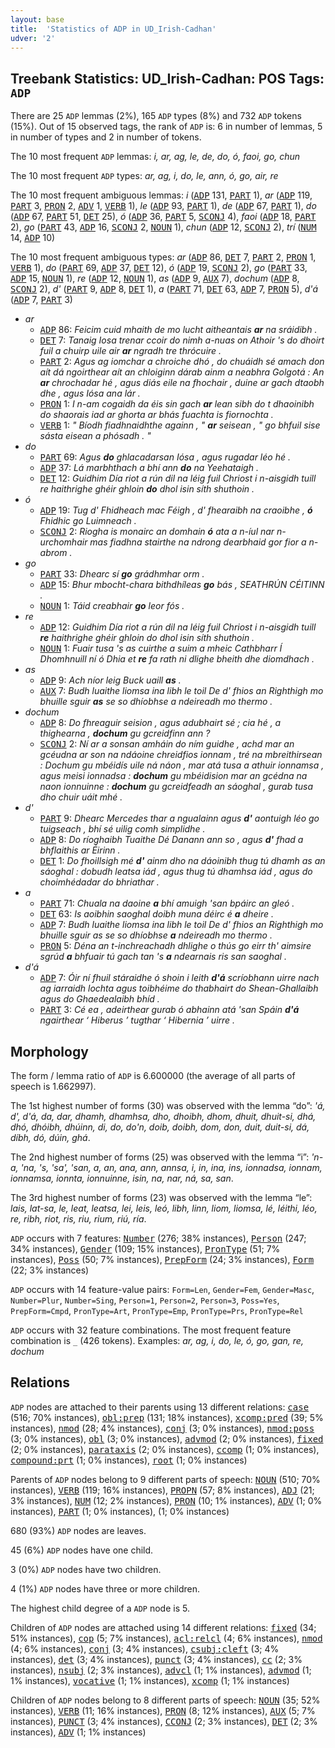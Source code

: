 ```yaml
---
layout: base
title:  'Statistics of ADP in UD_Irish-Cadhan'
udver: '2'
---
```


## Treebank Statistics: UD_Irish-Cadhan: POS Tags: `ADP`

There are 25 `ADP` lemmas (2%), 165 `ADP` types (8%) and 732 `ADP` tokens (15%).
Out of 15 observed tags, the rank of `ADP` is: 6 in number of lemmas, 5 in number of types and 2 in number of tokens.

The 10 most frequent `ADP` lemmas: <em>i, ar, ag, le, de, do, ó, faoi, go, chun</em>

The 10 most frequent `ADP` types:  <em>ar, ag, i, do, le, ann, ó, go, air, re</em>

The 10 most frequent ambiguous lemmas: <em>i</em> (<tt><a href="ga_cadhan-pos-ADP.html">ADP</a></tt> 131, <tt><a href="ga_cadhan-pos-PART.html">PART</a></tt> 1), <em>ar</em> (<tt><a href="ga_cadhan-pos-ADP.html">ADP</a></tt> 119, <tt><a href="ga_cadhan-pos-PART.html">PART</a></tt> 3, <tt><a href="ga_cadhan-pos-PRON.html">PRON</a></tt> 2, <tt><a href="ga_cadhan-pos-ADV.html">ADV</a></tt> 1, <tt><a href="ga_cadhan-pos-VERB.html">VERB</a></tt> 1), <em>le</em> (<tt><a href="ga_cadhan-pos-ADP.html">ADP</a></tt> 93, <tt><a href="ga_cadhan-pos-PART.html">PART</a></tt> 1), <em>de</em> (<tt><a href="ga_cadhan-pos-ADP.html">ADP</a></tt> 67, <tt><a href="ga_cadhan-pos-PART.html">PART</a></tt> 1), <em>do</em> (<tt><a href="ga_cadhan-pos-ADP.html">ADP</a></tt> 67, <tt><a href="ga_cadhan-pos-PART.html">PART</a></tt> 51, <tt><a href="ga_cadhan-pos-DET.html">DET</a></tt> 25), <em>ó</em> (<tt><a href="ga_cadhan-pos-ADP.html">ADP</a></tt> 36, <tt><a href="ga_cadhan-pos-PART.html">PART</a></tt> 5, <tt><a href="ga_cadhan-pos-SCONJ.html">SCONJ</a></tt> 4), <em>faoi</em> (<tt><a href="ga_cadhan-pos-ADP.html">ADP</a></tt> 18, <tt><a href="ga_cadhan-pos-PART.html">PART</a></tt> 2), <em>go</em> (<tt><a href="ga_cadhan-pos-PART.html">PART</a></tt> 43, <tt><a href="ga_cadhan-pos-ADP.html">ADP</a></tt> 16, <tt><a href="ga_cadhan-pos-SCONJ.html">SCONJ</a></tt> 2, <tt><a href="ga_cadhan-pos-NOUN.html">NOUN</a></tt> 1), <em>chun</em> (<tt><a href="ga_cadhan-pos-ADP.html">ADP</a></tt> 12, <tt><a href="ga_cadhan-pos-SCONJ.html">SCONJ</a></tt> 2), <em>trí</em> (<tt><a href="ga_cadhan-pos-NUM.html">NUM</a></tt> 14, <tt><a href="ga_cadhan-pos-ADP.html">ADP</a></tt> 10)

The 10 most frequent ambiguous types:  <em>ar</em> (<tt><a href="ga_cadhan-pos-ADP.html">ADP</a></tt> 86, <tt><a href="ga_cadhan-pos-DET.html">DET</a></tt> 7, <tt><a href="ga_cadhan-pos-PART.html">PART</a></tt> 2, <tt><a href="ga_cadhan-pos-PRON.html">PRON</a></tt> 1, <tt><a href="ga_cadhan-pos-VERB.html">VERB</a></tt> 1), <em>do</em> (<tt><a href="ga_cadhan-pos-PART.html">PART</a></tt> 69, <tt><a href="ga_cadhan-pos-ADP.html">ADP</a></tt> 37, <tt><a href="ga_cadhan-pos-DET.html">DET</a></tt> 12), <em>ó</em> (<tt><a href="ga_cadhan-pos-ADP.html">ADP</a></tt> 19, <tt><a href="ga_cadhan-pos-SCONJ.html">SCONJ</a></tt> 2), <em>go</em> (<tt><a href="ga_cadhan-pos-PART.html">PART</a></tt> 33, <tt><a href="ga_cadhan-pos-ADP.html">ADP</a></tt> 15, <tt><a href="ga_cadhan-pos-NOUN.html">NOUN</a></tt> 1), <em>re</em> (<tt><a href="ga_cadhan-pos-ADP.html">ADP</a></tt> 12, <tt><a href="ga_cadhan-pos-NOUN.html">NOUN</a></tt> 1), <em>as</em> (<tt><a href="ga_cadhan-pos-ADP.html">ADP</a></tt> 9, <tt><a href="ga_cadhan-pos-AUX.html">AUX</a></tt> 7), <em>dochum</em> (<tt><a href="ga_cadhan-pos-ADP.html">ADP</a></tt> 8, <tt><a href="ga_cadhan-pos-SCONJ.html">SCONJ</a></tt> 2), <em>d'</em> (<tt><a href="ga_cadhan-pos-PART.html">PART</a></tt> 9, <tt><a href="ga_cadhan-pos-ADP.html">ADP</a></tt> 8, <tt><a href="ga_cadhan-pos-DET.html">DET</a></tt> 1), <em>a</em> (<tt><a href="ga_cadhan-pos-PART.html">PART</a></tt> 71, <tt><a href="ga_cadhan-pos-DET.html">DET</a></tt> 63, <tt><a href="ga_cadhan-pos-ADP.html">ADP</a></tt> 7, <tt><a href="ga_cadhan-pos-PRON.html">PRON</a></tt> 5), <em>d'á</em> (<tt><a href="ga_cadhan-pos-ADP.html">ADP</a></tt> 7, <tt><a href="ga_cadhan-pos-PART.html">PART</a></tt> 3)


* <em>ar</em>
  * <tt><a href="ga_cadhan-pos-ADP.html">ADP</a></tt> 86: <em>Feicim cuid mhaith de mo lucht aitheantais <b>ar</b> na sráidibh .</em>
  * <tt><a href="ga_cadhan-pos-DET.html">DET</a></tt> 7: <em>Tanaig Iosa trenar ccoir do nimh a-nuas on Athoir 's do dhoirt fuil a chuirp uile air <b>ar</b> ngradh tre thrócuire .</em>
  * <tt><a href="ga_cadhan-pos-PART.html">PART</a></tt> 2: <em>Agus ag iomchar a chroiche dhó , do chuáidh sé amach don aít dá ngoirthear aít an chloiginn dárab ainm a neabhra Golgotá : An <b>ar</b> chrochadar hé , agus diás eile na fhochair , duine ar gach dtaobh dhe , agus Iósa ana lár .</em>
  * <tt><a href="ga_cadhan-pos-PRON.html">PRON</a></tt> 1: <em>I n-am cogaidh da éis sin gach <b>ar</b> lean sibh do t dhaoinibh do shaorais iad ar ghorta ar bhás fuachta is fiornochta .</em>
  * <tt><a href="ga_cadhan-pos-VERB.html">VERB</a></tt> 1: <em>" Bíodh fiadhnaidhthe againn , " <b>ar</b> seisean , " go bhfuil sise sásta eisean a phósadh . "</em>
* <em>do</em>
  * <tt><a href="ga_cadhan-pos-PART.html">PART</a></tt> 69: <em>Agus <b>do</b> ghlacadarsan Iósa , agus rugadar léo hé .</em>
  * <tt><a href="ga_cadhan-pos-ADP.html">ADP</a></tt> 37: <em>Lá marbhthach a bhí ann <b>do</b> na Yeehataigh .</em>
  * <tt><a href="ga_cadhan-pos-DET.html">DET</a></tt> 12: <em>Guidhim Día riot a rún dil na léig fuil Chriost i n-aisgidh tuill re haithrighe ghéir ghloin <b>do</b> dhol isin síth shuthoin .</em>
* <em>ó</em>
  * <tt><a href="ga_cadhan-pos-ADP.html">ADP</a></tt> 19: <em>Tug d' Fhidheach mac Féigh , d' fhearaibh na craoibhe , <b>ó</b> Fhidhic go Luimneach .</em>
  * <tt><a href="ga_cadhan-pos-SCONJ.html">SCONJ</a></tt> 2: <em>Riogha is monairc an domhain <b>ó</b> ata a n-íul nar n-urchomhair mas fiadhna stairthe na ndrong dearbhaid gor fior a n-abrom .</em>
* <em>go</em>
  * <tt><a href="ga_cadhan-pos-PART.html">PART</a></tt> 33: <em>Dhearc sí <b>go</b> grádhmhar orm .</em>
  * <tt><a href="ga_cadhan-pos-ADP.html">ADP</a></tt> 15: <em>Bhur mbocht-chara bithdhíleas <b>go</b> bás , SEATHRÚN CÉITINN .</em>
  * <tt><a href="ga_cadhan-pos-NOUN.html">NOUN</a></tt> 1: <em>Táid creabhair <b>go</b> leor fós .</em>
* <em>re</em>
  * <tt><a href="ga_cadhan-pos-ADP.html">ADP</a></tt> 12: <em>Guidhim Día riot a rún dil na léig fuil Chriost i n-aisgidh tuill <b>re</b> haithrighe ghéir ghloin do dhol isin síth shuthoin .</em>
  * <tt><a href="ga_cadhan-pos-NOUN.html">NOUN</a></tt> 1: <em>Fuair tusa 's as cuirthe a suim a mheic Cathbharr Í Dhomhnuill ní ó Dhia et <b>re</b> fa rath ni dlighe bheith dhe diomdhach .</em>
* <em>as</em>
  * <tt><a href="ga_cadhan-pos-ADP.html">ADP</a></tt> 9: <em>Ach níor leig Buck uaill <b>as</b> .</em>
  * <tt><a href="ga_cadhan-pos-AUX.html">AUX</a></tt> 7: <em>Budh luaithe liomsa ina libh le toil De d' fhios an Righthigh mo bhuille sguir <b>as</b> se so dhíobhse a ndeireadh mo thermo .</em>
* <em>dochum</em>
  * <tt><a href="ga_cadhan-pos-ADP.html">ADP</a></tt> 8: <em>Do fhreaguir seision , agus adubhairt sé ; cia hé , a thighearna , <b>dochum</b> gu gcreidfinn ann ?</em>
  * <tt><a href="ga_cadhan-pos-SCONJ.html">SCONJ</a></tt> 2: <em>Ní ar a sonsan amháin do ním guidhe , achd mar an gcéudna ar son na ndáoine chreidfios ionnam , tré na mbreithirsean : Dochum gu mbéidís uile ná náon , mar atá tusa a athuir ionnamsa , agus meisi ionnadsa : <b>dochum</b> gu mbéidision mar an gcédna na naon ionnuinne : <b>dochum</b> gu gcreidfeadh an sáoghal , gurab tusa dho chuir uáit mhé .</em>
* <em>d'</em>
  * <tt><a href="ga_cadhan-pos-PART.html">PART</a></tt> 9: <em>Dhearc Mercedes thar a ngualainn agus <b>d'</b> aontuigh léo go tuigseach , bhí sé uilig comh simplidhe .</em>
  * <tt><a href="ga_cadhan-pos-ADP.html">ADP</a></tt> 8: <em>Do ríoghaibh Tuaithe Dé Danann ann so , agus <b>d'</b> fhad a bhflaithis ar Éirinn .</em>
  * <tt><a href="ga_cadhan-pos-DET.html">DET</a></tt> 1: <em>Do fhoillsigh mé <b>d'</b> ainm dho na dáoinibh thug tú dhamh as an sáoghal : dobudh leatsa iád , agus thug tú dhamhsa iád , agus do choimhédadar do bhriathar .</em>
* <em>a</em>
  * <tt><a href="ga_cadhan-pos-PART.html">PART</a></tt> 71: <em>Chuala na daoine <b>a</b> bhí amuigh 'san bpáirc an gleó .</em>
  * <tt><a href="ga_cadhan-pos-DET.html">DET</a></tt> 63: <em>Is aoibhin saoghal doibh muna déirc é <b>a</b> dheire .</em>
  * <tt><a href="ga_cadhan-pos-ADP.html">ADP</a></tt> 7: <em>Budh luaithe liomsa ina libh le toil De d' fhios an Righthigh mo bhuille sguir as se so dhíobhse <b>a</b> ndeireadh mo thermo .</em>
  * <tt><a href="ga_cadhan-pos-PRON.html">PRON</a></tt> 5: <em>Déna an t-inchreachadh dhlighe o thús go eirr th' aimsire sgrúd <b>a</b> bhfuair tú gach tan 's <b>a</b> ndearnais ris san saoghal .</em>
* <em>d'á</em>
  * <tt><a href="ga_cadhan-pos-ADP.html">ADP</a></tt> 7: <em>Óir ní fhuil stáraidhe ó shoin i leith <b>d'á</b> scríobhann uirre nach ag iarraidh lochta agus toibhéime do thabhairt do Shean-Ghallaibh agus do Ghaedealaibh bhíd .</em>
  * <tt><a href="ga_cadhan-pos-PART.html">PART</a></tt> 3: <em>Cé ea , adeirthear gurab ó abhainn atá 'san Spáin <b>d'á</b> ngairthear ‘ Hiberus ’ tugthar ‘ Hibernia ’ uirre .</em>

## Morphology

The form / lemma ratio of `ADP` is 6.600000 (the average of all parts of speech is 1.662997).

The 1st highest number of forms (30) was observed with the lemma “do”: <em>'á, d', d'á, da, dar, dhamh, dhamhsa, dho, dhoibh, dhom, dhuit, dhuit-si, dhá, dhó, dhóibh, dhúinn, di, do, do'n, doib, doibh, dom, don, duit, duit-si, dá, díbh, dó, dúin, ghá</em>.

The 2nd highest number of forms (25) was observed with the lemma “i”: <em>'n-a, 'na, 's, 'sa', 'san, a, an, ana, ann, annsa, i, in, ina, ins, ionnadsa, ionnam, ionnamsa, ionnta, ionnuinne, isin, na, nar, ná, sa, san</em>.

The 3rd highest number of forms (23) was observed with the lemma “le”: <em>lais, lat-sa, le, leat, leatsa, lei, leis, leó, libh, linn, liom, liomsa, lé, léithi, léo, re, ribh, riot, ris, riu, rium, riú, ría</em>.

`ADP` occurs with 7 features: <tt><a href="ga_cadhan-feat-Number.html">Number</a></tt> (276; 38% instances), <tt><a href="ga_cadhan-feat-Person.html">Person</a></tt> (247; 34% instances), <tt><a href="ga_cadhan-feat-Gender.html">Gender</a></tt> (109; 15% instances), <tt><a href="ga_cadhan-feat-PronType.html">PronType</a></tt> (51; 7% instances), <tt><a href="ga_cadhan-feat-Poss.html">Poss</a></tt> (50; 7% instances), <tt><a href="ga_cadhan-feat-PrepForm.html">PrepForm</a></tt> (24; 3% instances), <tt><a href="ga_cadhan-feat-Form.html">Form</a></tt> (22; 3% instances)

`ADP` occurs with 14 feature-value pairs: `Form=Len`, `Gender=Fem`, `Gender=Masc`, `Number=Plur`, `Number=Sing`, `Person=1`, `Person=2`, `Person=3`, `Poss=Yes`, `PrepForm=Cmpd`, `PronType=Art`, `PronType=Emp`, `PronType=Prs`, `PronType=Rel`

`ADP` occurs with 32 feature combinations.
The most frequent feature combination is `_` (426 tokens).
Examples: <em>ar, ag, i, do, le, ó, go, gan, re, dochum</em>


## Relations

`ADP` nodes are attached to their parents using 13 different relations: <tt><a href="ga_cadhan-dep-case.html">case</a></tt> (516; 70% instances), <tt><a href="ga_cadhan-dep-obl-prep.html">obl:prep</a></tt> (131; 18% instances), <tt><a href="ga_cadhan-dep-xcomp-pred.html">xcomp:pred</a></tt> (39; 5% instances), <tt><a href="ga_cadhan-dep-nmod.html">nmod</a></tt> (28; 4% instances), <tt><a href="ga_cadhan-dep-conj.html">conj</a></tt> (3; 0% instances), <tt><a href="ga_cadhan-dep-nmod-poss.html">nmod:poss</a></tt> (3; 0% instances), <tt><a href="ga_cadhan-dep-obl.html">obl</a></tt> (3; 0% instances), <tt><a href="ga_cadhan-dep-advmod.html">advmod</a></tt> (2; 0% instances), <tt><a href="ga_cadhan-dep-fixed.html">fixed</a></tt> (2; 0% instances), <tt><a href="ga_cadhan-dep-parataxis.html">parataxis</a></tt> (2; 0% instances), <tt><a href="ga_cadhan-dep-ccomp.html">ccomp</a></tt> (1; 0% instances), <tt><a href="ga_cadhan-dep-compound-prt.html">compound:prt</a></tt> (1; 0% instances), <tt><a href="ga_cadhan-dep-root.html">root</a></tt> (1; 0% instances)

Parents of `ADP` nodes belong to 9 different parts of speech: <tt><a href="ga_cadhan-pos-NOUN.html">NOUN</a></tt> (510; 70% instances), <tt><a href="ga_cadhan-pos-VERB.html">VERB</a></tt> (119; 16% instances), <tt><a href="ga_cadhan-pos-PROPN.html">PROPN</a></tt> (57; 8% instances), <tt><a href="ga_cadhan-pos-ADJ.html">ADJ</a></tt> (21; 3% instances), <tt><a href="ga_cadhan-pos-NUM.html">NUM</a></tt> (12; 2% instances), <tt><a href="ga_cadhan-pos-PRON.html">PRON</a></tt> (10; 1% instances), <tt><a href="ga_cadhan-pos-ADV.html">ADV</a></tt> (1; 0% instances), <tt><a href="ga_cadhan-pos-PART.html">PART</a></tt> (1; 0% instances),  (1; 0% instances)

680 (93%) `ADP` nodes are leaves.

45 (6%) `ADP` nodes have one child.

3 (0%) `ADP` nodes have two children.

4 (1%) `ADP` nodes have three or more children.

The highest child degree of a `ADP` node is 5.

Children of `ADP` nodes are attached using 14 different relations: <tt><a href="ga_cadhan-dep-fixed.html">fixed</a></tt> (34; 51% instances), <tt><a href="ga_cadhan-dep-cop.html">cop</a></tt> (5; 7% instances), <tt><a href="ga_cadhan-dep-acl-relcl.html">acl:relcl</a></tt> (4; 6% instances), <tt><a href="ga_cadhan-dep-nmod.html">nmod</a></tt> (4; 6% instances), <tt><a href="ga_cadhan-dep-conj.html">conj</a></tt> (3; 4% instances), <tt><a href="ga_cadhan-dep-csubj-cleft.html">csubj:cleft</a></tt> (3; 4% instances), <tt><a href="ga_cadhan-dep-det.html">det</a></tt> (3; 4% instances), <tt><a href="ga_cadhan-dep-punct.html">punct</a></tt> (3; 4% instances), <tt><a href="ga_cadhan-dep-cc.html">cc</a></tt> (2; 3% instances), <tt><a href="ga_cadhan-dep-nsubj.html">nsubj</a></tt> (2; 3% instances), <tt><a href="ga_cadhan-dep-advcl.html">advcl</a></tt> (1; 1% instances), <tt><a href="ga_cadhan-dep-advmod.html">advmod</a></tt> (1; 1% instances), <tt><a href="ga_cadhan-dep-vocative.html">vocative</a></tt> (1; 1% instances), <tt><a href="ga_cadhan-dep-xcomp.html">xcomp</a></tt> (1; 1% instances)

Children of `ADP` nodes belong to 8 different parts of speech: <tt><a href="ga_cadhan-pos-NOUN.html">NOUN</a></tt> (35; 52% instances), <tt><a href="ga_cadhan-pos-VERB.html">VERB</a></tt> (11; 16% instances), <tt><a href="ga_cadhan-pos-PRON.html">PRON</a></tt> (8; 12% instances), <tt><a href="ga_cadhan-pos-AUX.html">AUX</a></tt> (5; 7% instances), <tt><a href="ga_cadhan-pos-PUNCT.html">PUNCT</a></tt> (3; 4% instances), <tt><a href="ga_cadhan-pos-CCONJ.html">CCONJ</a></tt> (2; 3% instances), <tt><a href="ga_cadhan-pos-DET.html">DET</a></tt> (2; 3% instances), <tt><a href="ga_cadhan-pos-ADV.html">ADV</a></tt> (1; 1% instances)

